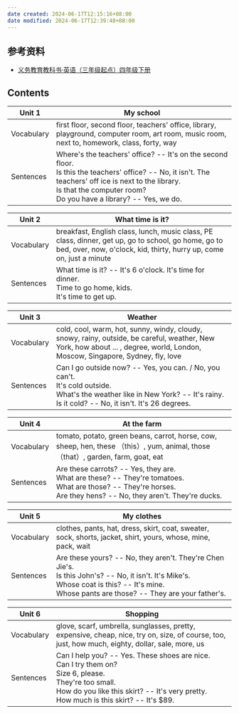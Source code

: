 ```yaml
---
date created: 2024-06-17T12:15:16+08:00
date modified: 2024-06-17T12:39:48+08:00
---
```

## 参考资料

- [义务教育教科书·英语（三年级起点）四年级下册](https://basic.smartedu.cn/tchMaterial/detail?contentType=assets_document&contentId=18b54350-f833-4b5c-a1b9-ebbf02cf4545&catalogType=tchMaterial&subCatalog=tchMaterial)

## Contents

| Unit 1     | My school                                                                                                                                                                                                                         |
| ---------- | --------------------------------------------------------------------------------------------------------------------------------------------------------------------------------------------------------------------------------- |
| Vocabulary | first floor, second floor, teachers' office, library, playground, computer room, art room, music room, next to, homework, class, forty, way                                                                                       |
| Sentences  | Where's the teachers' office? -- It's on the second floor.<br>Is this the teachers' office? -- No, it isn't. The teachers' off ice is next to the library.<br>Is that the computer room?<br>Do you have a library? -- Yes, we do. |

| Unit 2     | What time is it?                                                                                                                                                            |
| ---------- | --------------------------------------------------------------------------------------------------------------------------------------------------------------------------- |
| Vocabulary | breakfast, English class, lunch, music class, PE class, dinner, get up, go to school, go home, go to bed, over, now, o'clock, kid, thirty, hurry up, come on, just a minute |
| Sentences  | What time is it? -- It's 6 o'clock. It's time for dinner.<br>Time to go home, kids.<br>It's time to get up.                                                                 |

| Unit 3     | Weather                                                                                                                                                                               |
| ---------- | ------------------------------------------------------------------------------------------------------------------------------------------------------------------------------------- |
| Vocabulary | cold, cool, warm, hot, sunny, windy, cloudy, snowy, rainy, outside, be careful, weather, New York, how about ... , degree, world, London, Moscow, Singapore, Sydney, fly, love        |
| Sentences  | Can I go outside now? -- Yes, you can. / No, you can't.<br>It's cold outside.<br>What's the weather like in New York? -- It's rainy.<br>Is it cold? -- No, it isn't. It's 26 degrees. |

| Unit 4     | At the farm                                                                                                                                                             |
| ---------- | ----------------------------------------------------------------------------------------------------------------------------------------------------------------------- |
| Vocabulary | tomato, potato, green beans, carrot, horse, cow, sheep, hen, these （this）, yum, animal, those （that）, garden, farm, goat, eat                                           |
| Sentences  | Are these carrots? -- Yes, they are.<br>What are these? -- They're tomatoes.<br>What are those? -- They're horses.<br>Are they hens? -- No, they aren't. They're ducks. |

| Unit 5     | My clothes                                                                                                                                                                                          |
| ---------- | --------------------------------------------------------------------------------------------------------------------------------------------------------------------------------------------------- |
| Vocabulary | clothes, pants, hat, dress, skirt, coat, sweater, sock, shorts, jacket, shirt, yours, whose, mine, pack, wait                                                                                       |
| Sentences  | Are these yours? -- No, they aren't. They're Chen Jie's.<br>Is this John's? -- No, it isn't. It's Mike's.<br>Whose coat is this? -- It's mine.<br>Whose pants are those? -- They are your father's. |

| Unit 6     | Shopping                                                                                                                                                                                                 |
| ---------- | -------------------------------------------------------------------------------------------------------------------------------------------------------------------------------------------------------- |
| Vocabulary | glove, scarf, umbrella, sunglasses, pretty, expensive, cheap, nice, try on, size, of course, too, just, how much, eighty, dollar, sale, more, us                                                         |
| Sentences  | Can I help you? -- Yes. These shoes are nice.<br>Can I try them on?<br>Size 6, please.<br>They're too small.<br>How do you like this skirt? -- It's very pretty.<br>How much is this skirt? -- It's $89. |
